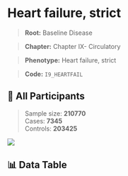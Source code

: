 # Heart failure, strict

> **Root:** Baseline Disease  

> **Chapter:** Chapter IX- Circulatory  

> **Phenotype:** Heart failure, strict  

> **Code:** `I9_HEARTFAIL`

## 🧪 All Participants  
> Sample size: **210770**  
> Cases: **7345**  
> Controls: **203425**
<img src="/Sensitive/Figures/ALL/Incidence/I9_HEARTFAIL.png"/>

## 📊 Data Table
<CsvTableMRF src="/Sensitive/Data/ALL/Incidence/COX_I9_HEARTFAIL.csv"/>

